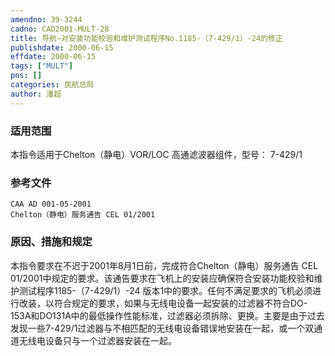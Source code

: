 ```yaml
---
amendno: 39-3244  
cadno: CAD2001-MULT-28  
title: 导航—对安装功能校验和维护测试程序No.1185-（7-429/1）-24的修正  
publishdate: 2000-06-15  
effdate: 2000-06-15  
tags: ["MULT"]  
pns: []  
categories: 民航总局  
author: 潘超  
---
```

  
### 适用范围  
本指令适用于Chelton（静电）VOR/LOC 高通滤波器组件，型号： 7-429/1  
  
<!--more-->  
### 参考文件  
    CAA AD 001-05-2001  
    Chelton（静电）服务通告 CEL 01/2001  
  
### 原因、措施和规定  
本指令要求在不迟于2001年8月1日前，完成符合Chelton（静电）服务通告 CEL 01/2001中规定的要求。该通告要求在飞机上的安装应确保符合安装功能校验和维护测试程序1185-（7-429/1）-24 版本1中的要求。任何不满足要求的飞机必须进行改装，以符合规定的要求，如果与无线电设备一起安装的过滤器不符合DO-153A和DO131A中的最低操作性能标准，过滤器必须拆除、更换。主要是由于过去发现一些7-429/1过滤器与不相匹配的无线电设备错误地安装在一起，或一个双通道无线电设备只与一个过滤器安装在一起。  

